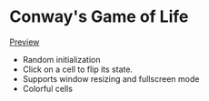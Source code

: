# Conway's Game of Life
[Preview](https://htmlpreview.github.io/?https://github.com/Jahhow/Conway-s-Game-of-Life/blob/master/conway%27s%20game%20of%20life.html)

- Random initialization
- Click on a cell to flip its state.
- Supports window resizing and fullscreen mode
- Colorful cells